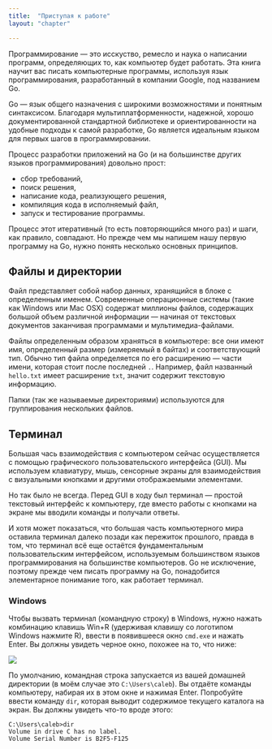 ```yaml
---
title:  "Приступая к работе"
layout: "chapter"

---
```


Программирование — это исскуство, ремесло и наука о написании программ, определяющих то, как компьютер будет работать. Эта книга научит вас писать компьютерные программы, используя язык программирования, разработанный в компании Google, под названием Go.

Go — язык общего назначения с широкими возможностями и понятным синтаксисом. Благодаря мультиплатформенности, надежной, хорошо документированной стандартной библиотеке и ориентированности на удобные подходы к самой разработке, Go является идеальным языком для первых шагов в программировании.

Процесс разработки приложений на Go (и на большинстве других языков программирования) довольно прост:

* сбор требований,
* поиск решения,
* написание кода, реализующего решения,
* компиляция кода в исполняемый файл,
* запуск и тестирование программы.

Процесс этот итеративный (то есть повторяющийся много раз) и шаги, как правило, совпадают. Но прежде чем мы напишем нашу первую программу на Go, нужно понять несколько основных принципов.

## Файлы и директории

Файл представляет собой набор данных, хранящийся в блоке с определенным именем. Современные операционные системы (такие как Windows или Mac OSX) содержат миллионы файлов, содержащих большой объем различной информации — начиная от текстовых документов заканчивая программами и мультимедиа-файлами.

Файлы определенным образом храняться в компьютере: все они имеют имя, определенный размер (измеряемый в байтах) и соответствующий тип. Обычно тип файла определяется по его расширению — части имени, которая стоит после последней `.`. Например, файл названный `hello.txt` имеет расширение `txt`, значит содержит текстовую информацию.

Папки (так же называемые директориями) используются для группирования нескольких файлов.

## Терминал

Большая чась взаимодействия с компьютером сейчас осуществляется с помощью графического пользовательского интерфейса (GUI). Мы используем клавиатуру, мышь, сенсорные экраны для взаимодействия с визуальными кнопками и другими отображаемыми элементами.

Но так было не всегда. Перед GUI в ходу был терминал — простой текстовый интерфейс к компьютеру, где вместо работы с кнопками на экране мы вводили команды и получали ответы.

И хотя может показаться, что большая часть компьютерного мира оставила терминал далеко позади как пережиток прошлого, правда в том, что терминал всё еще остаётся фундаментальным пользовательским интерфейсом, используемым большинством языков программирования на большинстве компьютеров. Go не исключение, поэтому прежде чем писать программу на Go, понадобится элементарное понимание того, как работает терминал.

### Windows

Чтобы вызвать терминал (командную строку) в Windows, нужно нажать комбинацию клавишь Win+R (удерживая клавишу со логотипом Windows нажмите R), ввести в появившееся окно `cmd.exe` и нажать Enter. Вы должны увидеть черное окно, похожее на то, что ниже:

![](/img/chapter-01/01.png)

По умолчанию, командная строка запускается из вашей домашней директории (в моём случае это `C:\Users\caleb`). Вы отдаёте команды компьютеру, набирая их в этом окне и нажимая Enter. Попробуйте ввести команду `dir`, которая выводит содержимое текущего каталога на экран. Вы должны увидеть что-то вроде этого:

    C:\Users\caleb>dir
    Volume in drive C has no label.
    Volume Serial Number is B2F5-F125

